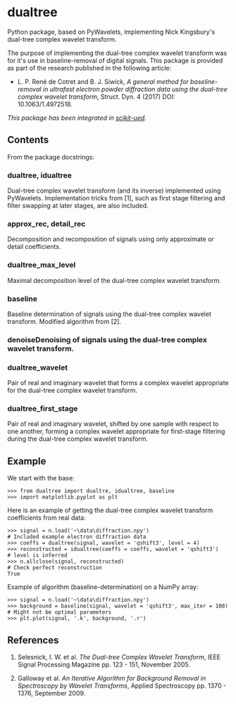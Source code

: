 # dualtree
Python package, based on PyWavelets, implementing Nick Kingsbury's dual-tree complex wavelet transform.

The purpose of implementing the dual-tree complex wavelet transform was for it's use in baseline-removal of digital signals. This package is provided as part of the research published in the following article:

- L. P. René de Cotret and B. J. Siwick, <i>A general method for baseline-removal in ultrafast electron powder diffraction data using the dual-tree complex wavelet transform</i>, Struct. Dyn. 4 (2017) DOI: 10.1063/1.4972518.

*This package has been integrated in [scikit-ued](https://www.github.com/LaurentRDC/scikit-ued).*

## Contents

From the package docstrings:

### dualtree, idualtree
Dual-tree complex wavelet transform (and its inverse) implemented using PyWavelets. Implementation
tricks from [1], such as first stage filtering and filter swapping at later stages, are also
included.

### approx_rec, detail_rec
Decomposition and recomposition of signals using only approximate or detail coefficients.

### dualtree_max_level
Maximal decomposition level of the dual-tree complex wavelet transform.

### baseline
Baseline determination of signals using the dual-tree complex wavelet transform. Modified algorithm
from [2].

### denoiseDenoising of signals using the dual-tree complex wavelet transform.

### dualtree_wavelet
Pair of real and imaginary wavelet that forms a complex wavelet appropriate for the dual-tree
complex wavelet transform.

### dualtree_first_stage
Pair of real and imaginary wavelet, shifted by one sample with respect to one another, forming a complex
wavelet appropriate for first-stage filtering during the dual-tree complex wavelet transform.

## Example

We start with the base:

    >>> from dualtree import dualtre, idualtree, baseline
    >>> import matplotlib.pyplot as plt

Here is an example of getting the dual-tree complex wavelet transform coefficients from real data:

    >>> signal = n.load('~\data\diffraction.npy')                           # Included example electron diffraction data
    >>> coeffs = dualtree(signal, wavelet = 'qshift3', level = 4)
    >>> reconstructed = idualtree(coeffs = coeffs, wavelet = 'qshift3')     # level is inferred
    >>> n.allclose(signal, reconstructed)                                   # Check perfect reconstruction
    True

Example of algorithm (baseline-determination) on a NumPy array:

    >>> signal = n.load('~\data\diffraction.npy')
    >>> background = baseline(signal, wavelet = 'qshift3', max_iter = 100)  # Might not be optimal parameters
    >>> plt.plot(signal, '.k', background, '.r')

## References

1. Selesnick, I. W. et al. <i>The Dual-tree Complex Wavelet Transform</i>, IEEE Signal Processing Magazine pp. 123 - 151, November 2005.

2. Galloway et al. <i>An Iterative Algorithm for Background Removal in Spectroscopy by Wavelet Transforms</i>, Applied Spectroscopy pp. 1370 - 1376, September 2009.
